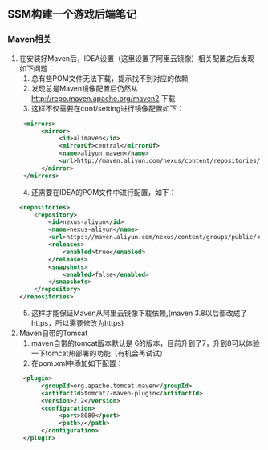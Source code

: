 ## SSM构建一个游戏后端笔记
### Maven相关
1. 在安装好Maven后，IDEA设置（这里设置了阿里云镜像）相关配置之后发现如下问题：
   1. 总有些POM文件无法下载，提示找不到对应的依赖
   2. 发现总是Maven镜像配置后仍然从 http://repo.maven.apache.org/maven2 下载
   3. 这样不仅需要在conf/setting进行镜像配置如下：
   ```xml
    <mirrors>
         <mirror>
              <id>alimaven</id>
              <mirrorOf>central</mirrorOf>
              <name>aliyun maven</name>
              <url>http://maven.aliyun.com/nexus/content/repositories/central/</url>
         </mirror>
    </mirrors>
    ```
    4. 还需要在IDEA的POM文件中进行配置，如下：
    ```xml
    <repositories>
        <repository>
            <id>nexus-aliyun</id>
            <name>nexus-aliyun</name>
            <url>https://maven.aliyun.com/nexus/content/groups/public/</url>
            <releases>
                <enabled>true</enabled>
            </releases>
            <snapshots>
                <enabled>false</enabled>
            </snapshots>
        </repository>
    </repositories>
    ```
   5. 这样才能保证Maven从阿里云镜像下载依赖,(maven 3.8以后都改成了https，所以需要修改为https)
2. Maven自带的Tomcat
   1. maven自带的tomcat版本默认是 6的版本，目前升到了7，升到8可以体验一下tomcat热部署的功能（有机会再试试）
   2. 在pom.xml中添加如下配置：
   ```xml
    <plugin>
         <groupId>org.apache.tomcat.maven</groupId>
         <artifactId>tomcat7-maven-plugin</artifactId>
         <version>2.2</version>
         <configuration>
              <port>8080</port>
              <path>/</path>
         </configuration>
    </plugin>
    ```